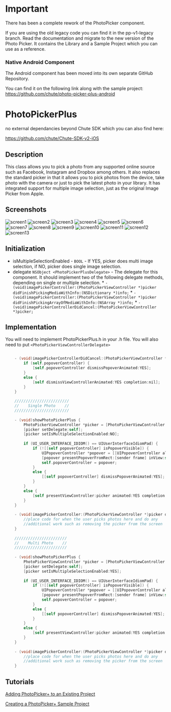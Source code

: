 Important
==========

There has been a complete rework of the PhotoPicker component. 

If you are using the old legacy code you can find it in the pp-v1-legacy branch.
Read the documentation and migrate to the new version of the Photo Picker. It contains the Library and a Sample Project which you can use as a reference.

### Native Android Component


The Android component has been moved into its own separate GitHub Repository.

You can find it on the following link along with the sample project:
https://github.com/chute/photo-picker-plus-android



PhotoPickerPlus
==============

no external dependancies beyond Chute SDK which you can also find here:

https://github.com/chute/Chute-SDK-v2-iOS

Description
-----------

This class allows you to pick a photo from any supported online source such as Facebook, Instagram and Dropbox among others. It also replaces the standard picker in that it allows you to pick photos from the device, take photo with the camera or just to pick the latest photo in your library. It has integrated support for multiple image selection, just as the original Image Picker from Apple.

Screenshots
-----------
![screen1](/screenshots/screen1.png)
![screen2](/screenshots/screen2.png)
![screen3](/screenshots/screen3.png)
![screen4](/screenshots/screen4.png)
![screen5](/screenshots/screen5.png)
![screen6](/screenshots/screen6.png)
![screen7](/screenshots/screen7.png)
![screen8](/screenshots/screen8.png)
![screen9](/screenshots/screen9.png)
![screen10](/screenshots/screen10.png)
![screen11](/screenshots/screen11.png)
![screen12](/screenshots/screen12.png)
![screen13](/screenshots/screen13.png)

Initialization
--------------

 *   isMultipleSelectionEnabled - `BOOL` - If YES, picker does multi image selection, if NO, picker does single image selection.
 *   delegate `NSObject <PhotoPickerPlusDelegate>` - The delegate for this component. It should implement two of the following delegate methods, depending on single or multiple selection.
    *  `- (void)imagePickerController:(PhotoPickerViewController *)picker didFinishPickingMediaWithInfo:(NSDictionary *)info;`
    *  `- (void)imagePickerController:(PhotoPickerViewController *)picker didFinishPickingArrayOfMediaWithInfo:(NSArray *)info;`
    *  `- (void)imagePickerControllerDidCancel:(PhotoPickerViewController *)picker;`
    
Implementation
--------------
You will need to implement PhotoPickerPlus.h in your .h file. You will also need to put `<PhotoPickerViewControllerDelegate>`
```objective-c

	- (void)imagePickerControllerDidCancel:(PhotoPickerViewController *)picker{
    	if (self.popoverController) {
        	[self.popoverController dismissPopoverAnimated:YES];
    	}
    	else {
        	[self dismissViewControllerAnimated:YES completion:nil];
    	}
	}
	
    ////////////////////////
    //	  Single Photo	  //
    ////////////////////////
    
    - (void)showPhotoPickerPlus {
    	PhotoPickerViewController *picker = [PhotoPickerViewController new];
    	[picker setDelegate:self];
    	[picker setIsMultipleSelectionEnabled:NO];
    
    	if (UI_USER_INTERFACE_IDIOM() == UIUserInterfaceIdiomPad) {
        	if (![[self popoverController] isPopoverVisible]) {
            	UIPopoverController *popover = [[UIPopoverController alloc] initWithContentViewController:picker];
            	[popover presentPopoverFromRect:[sender frame] inView:self.view permittedArrowDirections:UIPopoverArrowDirectionAny animated:YES];
	            self.popoverController = popover;
    	    }
        	else {
            	[[self popoverController] dismissPopoverAnimated:YES];
	        }
    	}
	    else {
    	    [self presentViewController:picker animated:YES completion:nil];
	    }
	}
	
	- (void)imagePickerController:(PhotoPickerViewController *)picker didFinishPickingMediaWithInfo:(NSDictionary *)info{
		//place code for when the user picks photos here and do any
	    //additional work such as removing the picker from the screen
	}
	
	///////////////////////
    //	  Multi Photo    //
    ///////////////////////
    
    - (void)showPhotoPickerPlus {
    	PhotoPickerViewController *picker = [PhotoPickerViewController new];
    	[picker setDelegate:self];
    	[picker setIsMultipleSelectionEnabled:YES];
    	
    	if (UI_USER_INTERFACE_IDIOM() == UIUserInterfaceIdiomPad) {
        	if (![[self popoverController] isPopoverVisible]) {
            	UIPopoverController *popover = [[UIPopoverController alloc] initWithContentViewController:picker];
            	[popover presentPopoverFromRect:[sender frame] inView:self.view permittedArrowDirections:UIPopoverArrowDirectionAny animated:YES];
            	self.popoverController = popover;
        	}
        	else {
            	[[self popoverController] dismissPopoverAnimated:YES];
        	}
    	}
    	else {
        	[self presentViewController:picker animated:YES completion:nil];
    	}
	}
	
	- (void)imagePickerController:(PhotoPickerViewController *)picker didFinishPickingArrayOfMediaWithInfo:(NSArray *)info{
		//place code for when the user picks photos here and do any
	    //additional work such as removing the picker from the screen
	}
```

Tutorials
---------

[Adding PhotoPicker+ to an Existing Project](AddToExisting.md)

[Creating a PhotoPicker+ Sample Project](ChuteStarterProject.md)
